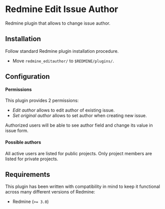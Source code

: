 # Redmine Edit Issue Author

Redmine plugin that allows to change issue author.


## Installation

Follow standard Redmine plugin installation procedure.

 * Move `redmine_editauthor/` to `$REDMINE/plugins/`.


## Configuration

#### Permissions

This plugin provides 2 permissions:

 * *Edit author* allows to edit author of existing issue.
 * *Set original author* allows to set author when creating new issue.

Authorized users will be able to see author field and change its value in issue
form.
    

#### Possible authors
 
All active users are listed for public projects.
Only project members are listed for private projects.

## Requirements

This plugin has been written with compatibility in mind to keep it
functional across many different versions of Redmine:

  * Redmine (`>= 3.0`)
